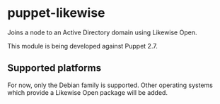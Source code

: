 # puppet-likewise

Joins a node to an Active Directory domain using Likewise Open.

This module is being developed against Puppet 2.7.

## Supported platforms

For now, only the Debian family is supported. Other operating systems which provide a Likewise Open package will be added.
